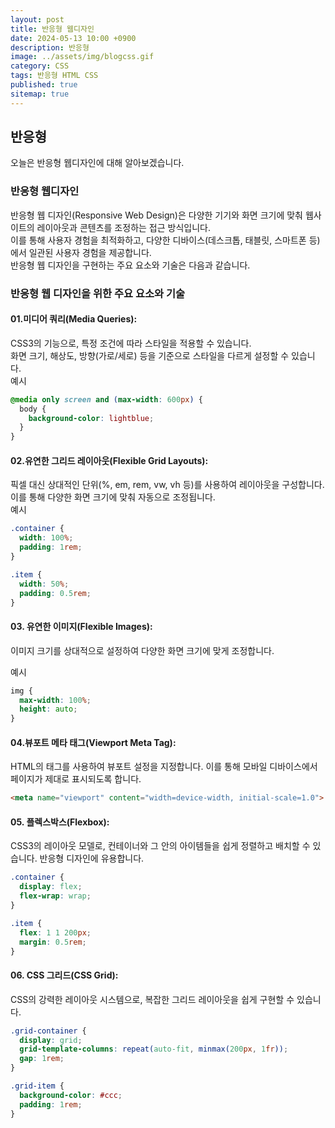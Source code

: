 ```yaml
---
layout: post
title: 반응형 웹디자인
date: 2024-05-13 10:00 +0900
description: 반응형
image: ../assets/img/blogcss.gif
category: CSS
tags: 반응형 HTML CSS
published: true
sitemap: true
---
```


## 반응형
오늘은 반응형 웹디자인에 대해 알아보겠습니다.

### 반응형 웹디자인

반응형 웹 디자인(Responsive Web Design)은 다양한 기기와 화면 크기에 맞춰 웹사이트의 레이아웃과 콘텐츠를 조정하는 접근 방식입니다.<br>
이를 통해 사용자 경험을 최적화하고, 다양한 디바이스(데스크톱, 태블릿, 스마트폰 등)에서 일관된 사용자 경험을 제공합니다.<br>
반응형 웹 디자인을 구현하는 주요 요소와 기술은 다음과 같습니다.<br>

### 반응형 웹 디자인을 위한 주요 요소와 기술

#### 01.미디어 쿼리(Media Queries):
CSS3의 기능으로, 특정 조건에 따라 스타일을 적용할 수 있습니다.<br>
화면 크기, 해상도, 방향(가로/세로) 등을 기준으로 스타일을 다르게 설정할 수 있습니다.<br>
예시<br>

````css
@media only screen and (max-width: 600px) {
  body {
    background-color: lightblue;
  }
}
````

#### 02.유연한 그리드 레이아웃(Flexible Grid Layouts):
픽셀 대신 상대적인 단위(%, em, rem, vw, vh 등)를 사용하여 레이아웃을 구성합니다.<br>
이를 통해 다양한 화면 크기에 맞춰 자동으로 조정됩니다.<br>
예시<br>

````css
.container {
  width: 100%;
  padding: 1rem;
}

.item {
  width: 50%;
  padding: 0.5rem;
}
````
#### 03. 유연한 이미지(Flexible Images):
이미지 크기를 상대적으로 설정하여 다양한 화면 크기에 맞게 조정합니다.

예시<br>

````css
img {
  max-width: 100%;
  height: auto;
}
````

#### 04.뷰포트 메타 태그(Viewport Meta Tag):
HTML의 <meta> 태그를 사용하여 뷰포트 설정을 지정합니다. 이를 통해 모바일 디바이스에서 페이지가 제대로 표시되도록 합니다.<br>

````html
<meta name="viewport" content="width=device-width, initial-scale=1.0">
````

#### 05. 플렉스박스(Flexbox):
CSS3의 레이아웃 모델로, 컨테이너와 그 안의 아이템들을 쉽게 정렬하고 배치할 수 있습니다. 반응형 디자인에 유용합니다.<br>
````css
.container {
  display: flex;
  flex-wrap: wrap;
}

.item {
  flex: 1 1 200px;
  margin: 0.5rem;
}
````
#### 06. CSS 그리드(CSS Grid):
CSS의 강력한 레이아웃 시스템으로, 복잡한 그리드 레이아웃을 쉽게 구현할 수 있습니다.<br>
````css
.grid-container {
  display: grid;
  grid-template-columns: repeat(auto-fit, minmax(200px, 1fr));
  gap: 1rem;
}

.grid-item {
  background-color: #ccc;
  padding: 1rem;
}
````